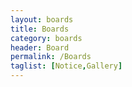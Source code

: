 ```yaml
---
layout: boards
title: Boards
category: boards
header: Board
permalink: /Boards
taglist: [Notice,Gallery]
---
```

